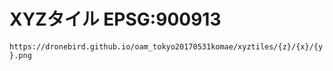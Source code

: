 # XYZタイル EPSG:900913

`https://dronebird.github.io/oam_tokyo20170531komae/xyztiles/{z}/{x}/{y}.png`
